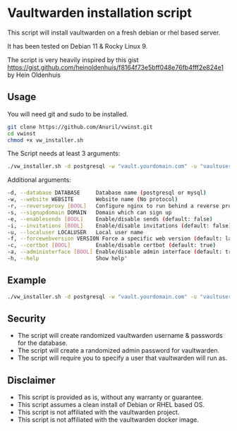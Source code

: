 # Vaultwarden installation script

This script will install vaultwarden on a fresh debian or rhel based server.

It has been tested on Debian 11 & Rocky Linux 9.

The script is very heavily inspired by this gist https://gist.github.com/heinoldenhuis/f8164f73e5bff048e76fb4fff2e824e1 
by Hein Oldenhuis


## Usage

You will need git and sudo to be installed.

```bash
git clone https://github.com/Anuril/vwinst.git
cd vwinst
chmod +x vw_installer.sh
```

The Script needs at least 3 arguments:

```bash
./vw_installer.sh -d postgresql -w "vault.yourdomain.com" -u "vaultuser"
```

Additional arguments:

```bash
-d, --database DATABASE     Database name (postgresql or mysql)
-w, --website WEBSITE       Website name (No protocol)
-r, --reverseproxy [BOOL]   Configure nginx to run behind a reverse proxy (default: false, will request a certificate with certbot)
-s, --signupdomain DOMAIN   Domain which can sign up
-e, --enablesends [BOOL]    Enable/disable sends (default: false)
-i, --invitations [BOOL]    Enable/disable invitations (default: false)
-u, --localuser LOCALUSER   Local user name
-f, --forcewebversion VERSION Force a specific web version (default: latest) Might be necessary if the current version fails.
-c, --certbot [BOOL]        Enable/disable certbot (default: true)
-a, --admininterface [BOOL] Enable/disable admin interface (default: true)
-h, --help                  Show help"
```

## Example

```bash
./vw_installer.sh -d postgresql -w "vault.yourdomain.com" -u "vaultuser" -c "false" -r "true" -a "true" -e "true" -i "false" -s "yourdomain.com" -f "v2023.5.0"
```

## Security

- The script will create randomized vaultwarden username & passwords for the database.
- The script will create a randomized admin password for vaultwarden.
- The script will require you to specify a user that vaultwarden will run as.

## Disclaimer

- This script is provided as is, without any warranty or guarantee.
- This script assumes a clean install of Debian or RHEL based OS.
- This script is not affiliated with the vaultwarden project.
- This script is not affiliated with the vaultwarden docker image.
